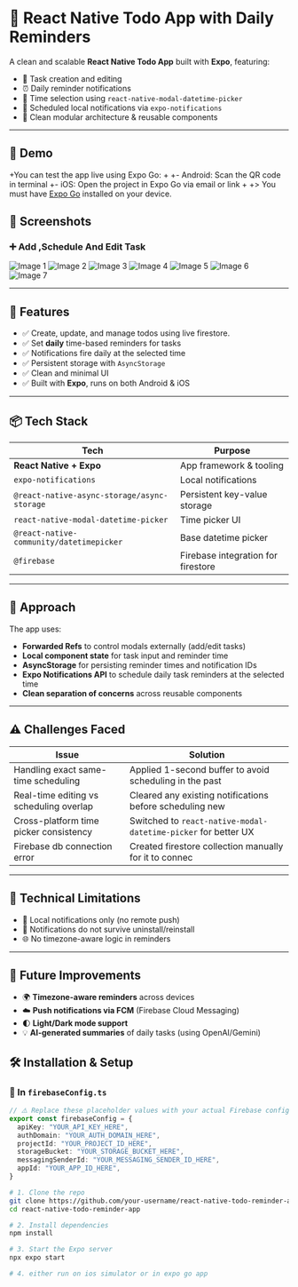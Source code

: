 # 📝 React Native Todo App with Daily Reminders

A clean and scalable **React Native Todo App** built with **Expo**, featuring:

- 🧾 Task creation and editing  
- ⏰ Daily reminder notifications  
- 📅 Time selection using `react-native-modal-datetime-picker`  
- 🔔 Scheduled local notifications via `expo-notifications`  
- 🧠 Clean modular architecture & reusable components  

---

## 📱 Demo
+You can test the app live using Expo Go:
+
+- Android: Scan the QR code in terminal
+- iOS: Open the project in Expo Go via email or link
+
+> You must have [Expo Go](https://expo.dev/client) installed on your device.


## 📱 Screenshots

### ➕ Add ,Schedule And Edit Task
![ Image 1](./assets/workingAssets/One.png)
![ Image 2](./assets/workingAssets/Two.png)
![ Image 3](./assets/workingAssets/Three.png)
![ Image 4](./assets/workingAssets/Four.png)
![ Image 5](./assets/workingAssets/Five.png)
![ Image 6](./assets/workingAssets/Six.png)
![ Image 7](./assets/workingAssets/Seven.png)




---

## 🚀 Features

- ✅ Create, update, and manage todos using live firestore.
- ✅ Set **daily** time-based reminders for tasks  
- ✅ Notifications fire daily at the selected time  
- ✅ Persistent storage with `AsyncStorage`  
- ✅ Clean and minimal UI  
- ✅ Built with **Expo**, runs on both Android & iOS  

---

## 📦 Tech Stack

| Tech                                      | Purpose                        |
|-------------------------------------------|--------------------------------|
| **React Native + Expo**                   | App framework & tooling        |
| `expo-notifications`                      | Local notifications            |
| `@react-native-async-storage/async-storage` | Persistent key-value storage   |
| `react-native-modal-datetime-picker`      | Time picker UI                 |
| `@react-native-community/datetimepicker`  | Base datetime picker           |
| `@firebase`                               | Firebase integration for firestore |


---
## 🧠 Approach

The app uses:

- **Forwarded Refs** to control modals externally (add/edit tasks)
- **Local component state** for task input and reminder time
- **AsyncStorage** for persisting reminder times and notification IDs
- **Expo Notifications API** to schedule daily task reminders at the selected time
- **Clean separation of concerns** across reusable components

---

## ⚠️ Challenges Faced

| Issue                                      | Solution                                                              |
|-------------------------------------------|-----------------------------------------------------------------------|
| Handling exact same-time scheduling        | Applied 1-second buffer to avoid scheduling in the past               |
| Real-time editing vs scheduling overlap    | Cleared any existing notifications before scheduling new              |
| Cross-platform time picker consistency     | Switched to `react-native-modal-datetime-picker` for better UX        |
| Firebase db connection error              | Created firestore collection manually for it to connec
---

## 🧱 Technical Limitations

- 🔔 Local notifications only (no remote push)
- 📱 Notifications do not survive uninstall/reinstall
- 🌐 No timezone-aware logic in reminders

---

## 🌱 Future Improvements


- 🌍 **Timezone-aware reminders** across devices  
- ☁️ **Push notifications via FCM** (Firebase Cloud Messaging)  
- 🌓 **Light/Dark mode support**  
- 💡 **AI-generated summaries** of daily tasks (using OpenAI/Gemini)


## 🛠️ Installation & Setup

### 📁 In `firebaseConfig.ts`

```ts
// ⚠️ Replace these placeholder values with your actual Firebase config by creating project
export const firebaseConfig = {
  apiKey: "YOUR_API_KEY_HERE",
  authDomain: "YOUR_AUTH_DOMAIN_HERE",
  projectId: "YOUR_PROJECT_ID_HERE",
  storageBucket: "YOUR_STORAGE_BUCKET_HERE",
  messagingSenderId: "YOUR_MESSAGING_SENDER_ID_HERE",
  appId: "YOUR_APP_ID_HERE",
}
```
```bash
# 1. Clone the repo
git clone https://github.com/your-username/react-native-todo-reminder-app.git
cd react-native-todo-reminder-app

# 2. Install dependencies
npm install

# 3. Start the Expo server
npx expo start

# 4. either run on ios simulator or in expo go app 
